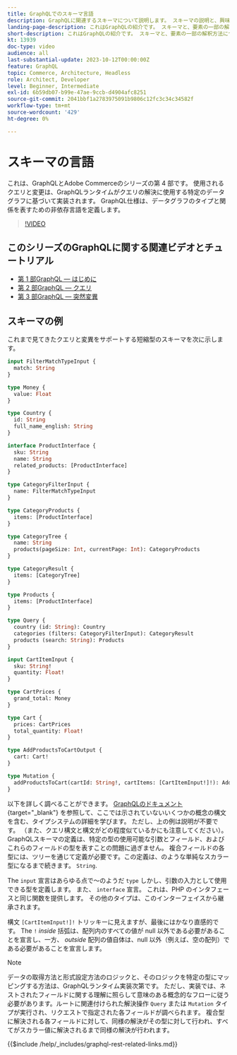 ```yaml
---
title: GraphQLでのスキーマ言語
description: GraphQLに関連するスキーマについて説明します。 スキーマの説明と、興味深いパターンおよびスキーマの読み方を読みます。
landing-page-description: これはGraphQLの紹介です。 スキーマと、要素の一部の解釈方法について
short-description: これはGraphQLの紹介です。 スキーマと、要素の一部の解釈方法について
kt: 13939
doc-type: video
audience: all
last-substantial-update: 2023-10-12T00:00:00Z
feature: GraphQL
topic: Commerce, Architecture, Headless
role: Architect, Developer
level: Beginner, Intermediate
exl-id: 6b59db07-b99e-47ae-9ccb-d4904afc8251
source-git-commit: 2041bbf1a2783975091b9806c12fc3c34c34582f
workflow-type: tm+mt
source-wordcount: '429'
ht-degree: 0%

---
```


# スキーマの言語

これは、GraphQLとAdobe Commerceのシリーズの第 4 部です。 使用されるクエリと変更は、GraphQLランタイムがクエリの解決に使用する特定のデータグラフに基づいて実装されます。 GraphQL仕様は、データグラフのタイプと関係を表すための非依存言語を定義します。

>[!VIDEO](https://video.tv.adobe.com/v/3424123?learn=on)

## このシリーズのGraphQLに関する関連ビデオとチュートリアル

* [第 1 部GraphQL — はじめに](../graphql-rest/intro-graphql.md)
* [第 2 部GraphQL — クエリ](../graphql-rest/graphql-queries.md)
* [第 3 部GraphQL — 突然変異](../graphql-rest/graphql-mutations.md)

## スキーマの例

これまで見てきたクエリと変異をサポートする短縮型のスキーマを次に示します。

```graphql
input FilterMatchTypeInput {
  match: String
}

type Money {
  value: Float
}

type Country {
  id: String
  full_name_english: String
}

interface ProductInterface {
  sku: String
  name: String
  related_products: [ProductInterface]
}

type CategoryFilterInput {
  name: FilterMatchTypeInput
}

type CategoryProducts {
  items: [ProductInterface]
}

type CategoryTree {
  name: String
  products(pageSize: Int, currentPage: Int): CategoryProducts
}

type CategoryResult {
  items: [CategoryTree]
}

type Products {
  items: [ProductInterface]
}

type Query {
  country (id: String): Country
  categories (filters: CategoryFilterInput): CategoryResult
  products (search: String): Products
}

input CartItemInput {
  sku: String!
  quantity: Float!
}

type CartPrices {
  grand_total: Money
}

type Cart {
  prices: CartPrices
  total_quantity: Float!
}

type AddProductsToCartOutput {
  cart: Cart!
}

type Mutation {
  addProductsToCart(cartId: String!, cartItems: [CartItemInput!]!): AddProductsToCartOutput
}
```

以下を詳しく調べることができます。 [GraphQLのドキュメント](https://graphql.org/learn/schema/){target="_blank"} を参照して、ここでは示されていないいくつかの概念の構文を含む、タイプシステムの詳細を学びます。 ただし、上の例は説明が不要です。 （また、クエリ構文と構文がどの程度似ているかにも注意してください）。 GraphQLスキーマの定義は、特定の型の使用可能な引数とフィールド、およびこれらのフィールドの型を表すことの問題に過ぎません。 複合フィールドの各型には、ツリーを通じて定義が必要です。この定義は、のような単純なスカラー型になるまで続きます。 `String`.

The `input` 宣言はあらゆる点で～のようだ `type` しかし、引数の入力として使用できる型を定義します。 また、 `interface` 宣言。 これは、PHP のインタフェースと同じ関数を提供します。 その他のタイプは、このインターフェイスから継承されます。

構文 `[CartItemInput!]!` トリッキーに見えますが、最後にはかなり直感的です。 The `!` _inside_ 括弧は、配列内のすべての値が null 以外である必要があることを宣言し、一方、 _outside_ 配列の値自体は、null 以外（例えば、空の配列）である必要があることを宣言します。

>[!NOTE]
>
>データの取得方法と形式設定方法のロジックと、そのロジックを特定の型にマッピングする方法は、GraphQLランタイム実装次第です。 ただし、実装では、ネストされたフィールドに関する理解に照らして意味のある概念的なフローに従う必要があります。ルートに関連付けられた解決操作 `Query` または `Mutation` タイプが実行され、リクエストで指定された各フィールドが調べられます。 複合型に解決される各フィールドに対して、同様の解決がその型に対して行われ、すべてがスカラー値に解決されるまで同様の解決が行われます。

{{$include /help/_includes/graphql-rest-related-links.md}}
